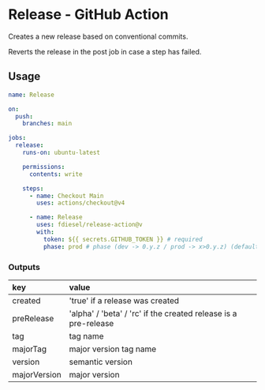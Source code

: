 # Release - GitHub Action

Creates a new release based on conventional commits.

Reverts the release in the post job in case a step has failed.

## Usage

```yml
name: Release

on:
  push:
    branches: main

jobs:
  release:
    runs-on: ubuntu-latest

    permissions:
      contents: write

    steps:
      - name: Checkout Main
        uses: actions/checkout@v4

      - name: Release
        uses: fdiesel/release-action@v
        with:
          token: ${{ secrets.GITHUB_TOKEN }} # required
          phase: prod # phase (dev -> 0.y.z / prod -> x>0.y.z) (default: dev)
```

### Outputs

| key          | value                                                           |
| :----------- | :-------------------------------------------------------------- |
| created      | 'true' if a release was created                                 |
| preRelease   | 'alpha' / 'beta' / 'rc' if the created release is a pre-release |
| tag          | tag name                                                        |
| majorTag     | major version tag name                                          |
| version      | semantic version                                                |
| majorVersion | major version                                                   |
